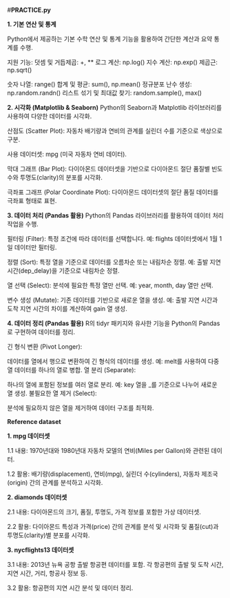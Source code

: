 #**PRACTICE.py**

**1. 기본 연산 및 통계**
   
Python에서 제공하는 기본 수학 연산 및 통계 기능을 활용하여 간단한 계산과 요약 통계를 수행.

지원 기능: 덧셈 및 거듭제곱: +, ** 로그 계산: np.log() 지수 계산: np.exp() 제곱근: np.sqrt()

숫자 나열: range() 합계 및 평균: sum(), np.mean() 정규분포 난수 생성: np.random.randn() 리스트 섞기 및 최대값 찾기: random.sample(), max()

**2. 시각화 (Matplotlib & Seaborn)**
Python의 Seaborn과 Matplotlib 라이브러리를 사용하여 다양한 데이터를 시각화.

산점도 (Scatter Plot): 자동차 배기량과 연비의 관계를 실린더 수를 기준으로 색상으로 구분.

사용 데이터셋: mpg (미국 자동차 연비 데이터).

막대 그래프 (Bar Plot):
다이아몬드 데이터셋을 기반으로 다이아몬드 절단 품질별 빈도수와 투명도(clarity)의 분포를 시각화.

극좌표 그래프 (Polar Coordinate Plot):
다이아몬드 데이터셋의 절단 품질 데이터를 극좌표 형태로 표현.

**3. 데이터 처리 (Pandas 활용)**
Python의 Pandas 라이브러리를 활용하여 데이터 처리 작업을 수행.

필터링 (Filter):
특정 조건에 따라 데이터를 선택합니다.
예: flights 데이터셋에서 1월 1일 데이터만 필터링.

정렬 (Sort):
특정 열을 기준으로 데이터를 오름차순 또는 내림차순 정렬.
예: 출발 지연 시간(dep_delay)을 기준으로 내림차순 정렬.

열 선택 (Select):
분석에 필요한 특정 열만 선택.
예: year, month, day 열만 선택.

변수 생성 (Mutate):
기존 데이터를 기반으로 새로운 열을 생성.
예: 출발 지연 시간과 도착 지연 시간의 차이를 계산하여 gain 열 생성.

**4. 데이터 정리 (Pandas 활용)**
R의 tidyr 패키지와 유사한 기능을 Python의 Pandas로 구현하여 데이터를 정리.

긴 형식 변환 (Pivot Longer):

데이터를 열에서 행으로 변환하여 긴 형식의 데이터를 생성.
예: melt를 사용하여 다중 열 데이터를 하나의 열로 병합.
열 분리 (Separate):

하나의 열에 포함된 정보를 여러 열로 분리.
예: key 열을 _를 기준으로 나누어 새로운 열 생성.
불필요한 열 제거 (Select):

분석에 필요하지 않은 열을 제거하여 데이터 구조를 최적화.


**Reference dataset**

**1. mpg 데이터셋**

1.1 내용: 1970년대와 1980년대 자동차 모델의 연비(Miles per Gallon)와 관련된 데이터.

1.2 활용: 배기량(displacement), 연비(mpg), 실린더 수(cylinders), 자동차 제조국(origin) 간의 관계를 분석하고 시각화.

**2. diamonds 데이터셋**

2.1 내용: 다이아몬드의 크기, 품질, 투명도, 가격 정보를 포함한 가상 데이터셋.

2.2 활용: 다이아몬드 특성과 가격(price) 간의 관계를 분석 및 시각화 및 품질(cut)과 투명도(clarity)별 분포를 시각화.

**3. nycflights13 데이터셋**

3.1 내용: 2013년 뉴욕 공항 출발 항공편 데이터를 포함. 각 항공편의 출발 및 도착 시간, 지연 시간, 거리, 항공사 정보 등.

3.2 활용: 항공편의 지연 시간 분석 및 데이터 정리.
